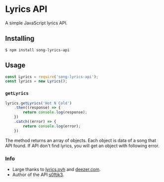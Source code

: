 # Lyrics API
A simple JavaScript lyrics API.

## Installing
```
$ npm install song-lyrics-api
```

## Usage
```javascript
const Lyrics = require('song-lyrics-api');
const lyrics = new Lyrics();
```

### `getLyrics`
```javascript
lyrics.getLyrics('Hot N Cold')
    .then((response) => {
        return console.log(response);
    })
    .catch((error) => {
        return console.log(error);
    })
```
The method returns an array of objects. Each object is data of a song that API found.
If API don't find lyrics, you will get an object with following error.


### Info
* Large thanks to [lyrics.ovh](https://lyrics.ovh/) and [deezer.com](https://deezer.com/).
* Author of the API [s0ftik3](https://github.com/s0ftik3).